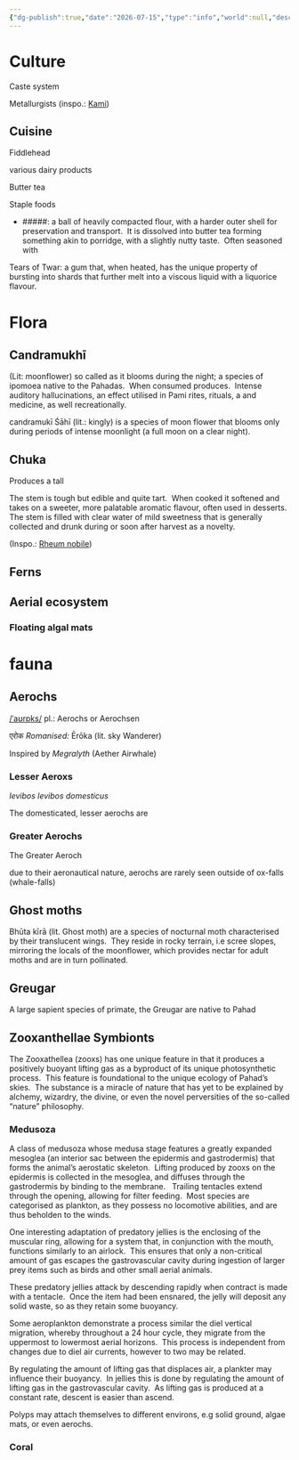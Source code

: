 ```yaml
---
{"dg-publish":true,"date":"2026-07-15","type":"info","world":null,"description":null,"icon":"FasNoteSticky","tags":["info/world"],"permalink":"/autonomous-mountain-region-of-pahad/","dgPassFrontmatter":true,"created":"2025-07-15T15:14:23.569+09:30","updated":"2025-07-16T19:17:43.432+09:30"}
---
```



# Culture
Caste system

Metallurgists (inspo.: [Kami](https://en.wikipedia.org/wiki/Kami_(caste))) 
  

## Cuisine

Fiddlehead

various dairy products

Butter tea

Staple foods 

- #####: a ball of heavily compacted flour, with a harder outer shell for preservation and transport.  It is dissolved into butter tea forming something akin to porridge, with a slightly nutty taste.  Often seasoned with 

Tears of Twar: a gum that, when heated, has the unique property of bursting into shards that further melt into a viscous liquid with a liquorice flavour.

  

  

# Flora 

## Candramukhī
(Lit: moonflower) so called as it blooms during the night; a species of ipomoea native to the Pahadas.  When consumed produces.  Intense auditory hallucinations, an effect utilised in Pami rites, rituals, a and medicine, as well recreationally.

  
candramukī Śāhī (lit.: kingly) is a species of moon flower that blooms only during periods of intense moonlight (a full moon on a clear night).

  

## Chuka
Produces a tall

The stem is tough but edible and quite tart.  When cooked it softened and takes on a sweeter, more palatable aromatic flavour, often used in desserts.  The stem is filled with clear water of mild sweetness that is generally collected and drunk during or soon after harvest as a novelty.

(Inspo.: [Rheum nobile](https://www.aap.com.au/factcheck/no-himalayan-flower-doesnt-bloom-every-400-years/))

  

## Ferns

  

## Aerial ecosystem
### Floating algal mats 

  

# fauna

## Aerochs

[/ˈaʊrɒks/](https://en.m.wikipedia.org/wiki/Help:IPA/English) pl.: Aerochs or Aerochsen

एरोक _Romanised:_ Ērōka (lit. sky Wanderer)

  

Inspired by _Megralyth_ (Aether Airwhale)

  

### Lesser Aeroxs

_levibos levibos domesticus_

  

The domesticated, lesser aerochs are

  

### Greater Aerochs

The Greater Aeroch

  

due to their aeronautical nature, aerochs are rarely seen outside of ox-falls (whale-falls)

## Ghost moths

Bhūta kīrā (lit. Ghost moth) are a species of nocturnal moth characterised by their translucent wings.  They reside in rocky terrain, i.e scree slopes, mirroring the locals of the moonflower, which provides nectar for adult moths and are in turn pollinated.

  

## Greugar
A large sapient species of primate, the Greugar are native to Pahad

## Zooxanthellae Symbionts
The Zooxathellea (zooxs) has one unique feature in that it produces a positively buoyant lifting gas as a byproduct of its unique photosynthetic process.  This feature is foundational to the unique ecology of Pahad’s skies.  The substance is a miracle of nature that has yet to be explained by alchemy, wizardry, the divine, or even the novel perversities of the so-called “nature” philosophy.

### Medusoza
A class of medusoza whose medusa stage features a greatly expanded mesoglea (an interior sac between the epidermis and gastrodermis) that forms the animal’s aerostatic skeleton.  Lifting produced by zooxs on the epidermis is collected in the mesoglea, and diffuses through the gastrodermis by binding to the membrane.   Trailing tentacles extend through the opening, allowing for filter feeding.  Most species are categorised as plankton, as they possess no locomotive abilities, and are thus beholden to the winds.

  

One interesting adaptation of predatory jellies is the enclosing of the muscular ring, allowing for a system that, in conjunction with the mouth, functions similarly to an airlock.  This ensures that only a non-critical amount of gas escapes the gastrovascular cavity during ingestion of larger prey items such as birds and other small aerial animals.

These predatory jellies attack by descending rapidly when contract is made with a tentacle.  Once the item had been ensnared, the jelly will deposit any solid waste, so as they retain some buoyancy.

  

Some aeroplankton demonstrate a process similar the diel vertical migration, whereby throughout a 24 hour cycle, they migrate from the uppermost to lowermost aerial horizons.  This process is independent from changes due to diel air currents, however to two may be related.  

By regulating the amount of lifting gas that displaces air, a plankter may influence their buoyancy.  In jellies this is done by regulating the amount of lifting gas in the gastrovascular cavity.  As lifting gas is produced at a constant rate, descent is easier than ascend.

  

Polyps may attach themselves to different environs, e.g solid ground, algae mats, or even aerochs.

### Coral